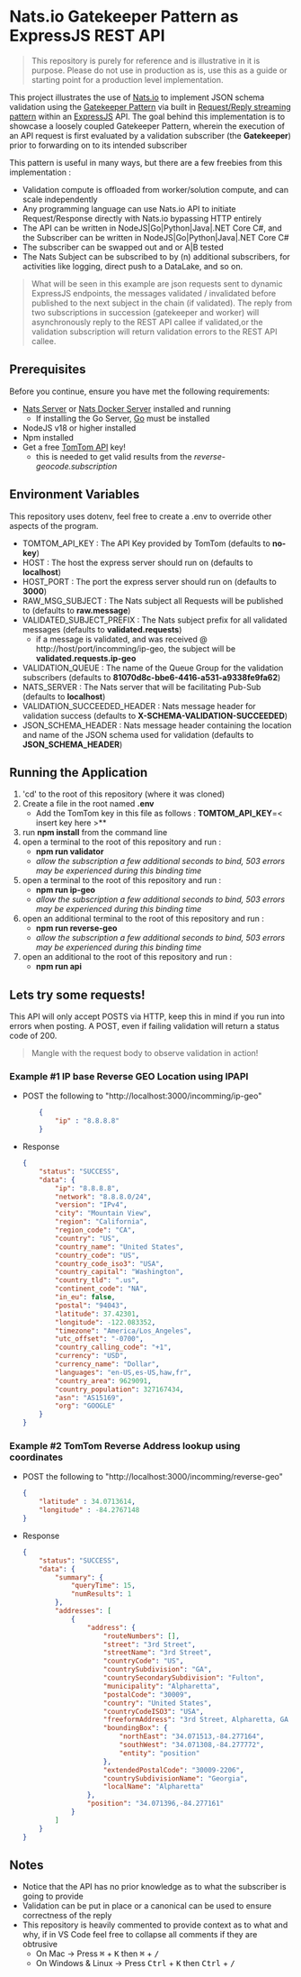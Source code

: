 # Nats.io Gatekeeper Pattern as ExpressJS REST API

> This repository is purely for reference and is illustrative in it is purpose. Please do not use in production as is, use this as a guide
or starting point for a production level implementation.


This project illustrates the use of [Nats.io](https://nats.io/) to implement JSON schema validation using the [Gatekeeper Pattern](https://dzone.com/articles/cloud-design-patterns-part-2-the-gatekeeper-securi) via built in [Request/Reply streaming pattern](https://docs.nats.io/nats-concepts/core-nats/reqreply) within an [ExpressJS]() API. The goal behind this implementation is to showcase a loosely coupled Gatekeeper Pattern, wherein the execution of an API request is first evaluated by a validation subscriber (the **Gatekeeper**) prior to forwarding on to its intended subscriber

This pattern is useful in many ways, but there are a few freebies from this implementation :
* Validation compute is offloaded from worker/solution compute, and can scale independently
* Any programming language can use Nats.io API to initiate Request/Response directly with Nats.io bypassing HTTP entirely
* The API can be written in NodeJS|Go|Python|Java|.NET Core C#, and the Subscriber can be written in NodeJS|Go|Python|Java|.NET Core C#
* The subscriber can be swapped out and or A|B tested
* The Nats Subject can be subscribed to by (n) additional subscribers, for activities like logging, direct push to a DataLake, and so on.

> What will be seen in this example are json requests sent to dynamic ExpressJS endpoints, the messages validated / invalidated before published to the next subject in the chain (if validated). The reply from two subscriptions in succession (gatekeeper and worker) will asynchronously reply to the REST API callee if validated,or the validation subscription will return validation errors to the REST API callee.

## Prerequisites

Before you continue, ensure you have met the following requirements:

* [Nats Server](https://docs.nats.io/running-a-nats-service/introduction/installation#downloading-a-release-build) or [Nats Docker Server](https://hub.docker.com/_/nats) installed and running
    * If installing the Go Server, [Go](https://go.dev/doc/install) must be installed
* NodeJS v18 or higher installed
* Npm installed
* Get a free [TomTom API](https://developer.tomtom.com/user/register?destination=/how-to-get-tomtom-api-key) key!
    * this is needed to get valid results from the *reverse-geocode.subscription*

## Environment Variables

This repository uses dotenv, feel free to create a .env to override other aspects of the program.

* TOMTOM_API_KEY : The API Key provided by TomTom (defaults to **no-key**)
* HOST : The host the express server should run on (defaults to **localhost**)
* HOST_PORT : The port the express server should run on (defaults to **3000**)
* RAW_MSG_SUBJECT : The Nats subject all Requests will be published to (defaults to **raw.message**)
* VALIDATED_SUBJECT_PREFIX : The Nats subject prefix for all validated messages (defaults to **validated.requests**)
    * if a message is validated, and was received @ http://host/port/incomming/ip-geo, the subject will be **validated.requests.ip-geo**
* VALIDATION_QUEUE : The name of the Queue Group for the validation subscribers (defaults to **81070d8c-bbe6-4416-a531-a9338fe9fa62**)
* NATS_SERVER : The Nats server that will be facilitating Pub-Sub (defaults to  **localhost**)
* VALIDATION_SUCCEEDED_HEADER : Nats message header for validation success (defaults to **X-SCHEMA-VALIDATION-SUCCEEDED**)
* JSON_SCHEMA_HEADER : Nats message header containing the location and name of the JSON schema used for validation (defaults to **JSON_SCHEMA_HEADER**)

## Running the Application

1) 'cd' to the root of this repository (where it was cloned)
1) Create a file in the root named **.env**
    * Add the TomTom key in this file as follows : **TOMTOM_API_KEY**=< insert key here >**
1) run **npm install** from the command line
1) open a terminal to the root of this repository and run :
    * **npm run validator**
    * _allow the subscription a few additional seconds to bind, 503 errors may be experienced during this binding time_
1) open a terminal to the root of this repository and run :
    * **npm run ip-geo**
    * _allow the subscription a few additional seconds to bind, 503 errors may be experienced during this binding time_
1) open an additional terminal to the root of this repository and run :
    * **npm run reverse-geo**
    * _allow the subscription a few additional seconds to bind, 503 errors may be experienced during this binding time_
1) open an additional to the root of this repository and run :
    * **npm run api**

## Lets try some requests!
This API will only accept POSTS via HTTP, keep this in mind if you run into errors when posting. A POST, even if failing validation will return a status code of 200.

> Mangle with the request body to observe validation in action!

### Example #1 IP base Reverse GEO Location using IPAPI

* POST the following to "http://localhost:3000/incomming/ip-geo"

    ```json
        {
            "ip" : "8.8.8.8"
        }
    ```
* Response
    ```json
    {
        "status": "SUCCESS",
        "data": {
            "ip": "8.8.8.8",
            "network": "8.8.8.0/24",
            "version": "IPv4",
            "city": "Mountain View",
            "region": "California",
            "region_code": "CA",
            "country": "US",
            "country_name": "United States",
            "country_code": "US",
            "country_code_iso3": "USA",
            "country_capital": "Washington",
            "country_tld": ".us",
            "continent_code": "NA",
            "in_eu": false,
            "postal": "94043",
            "latitude": 37.42301,
            "longitude": -122.083352,
            "timezone": "America/Los_Angeles",
            "utc_offset": "-0700",
            "country_calling_code": "+1",
            "currency": "USD",
            "currency_name": "Dollar",
            "languages": "en-US,es-US,haw,fr",
            "country_area": 9629091,
            "country_population": 327167434,
            "asn": "AS15169",
            "org": "GOOGLE"
        }
    }
    ```

### Example #2 TomTom Reverse Address lookup using coordinates

* POST the following to "http://localhost:3000/incomming/reverse-geo"

    ```json
    {
        "latitude" : 34.0713614,
        "longitude" : -84.2767148
    }
    ```
* Response
    ```json
    {
        "status": "SUCCESS",
        "data": {
            "summary": {
                "queryTime": 15,
                "numResults": 1
            },
            "addresses": [
                {
                    "address": {
                        "routeNumbers": [],
                        "street": "3rd Street",
                        "streetName": "3rd Street",
                        "countryCode": "US",
                        "countrySubdivision": "GA",
                        "countrySecondarySubdivision": "Fulton",
                        "municipality": "Alpharetta",
                        "postalCode": "30009",
                        "country": "United States",
                        "countryCodeISO3": "USA",
                        "freeformAddress": "3rd Street, Alpharetta, GA 30009",
                        "boundingBox": {
                            "northEast": "34.071513,-84.277164",
                            "southWest": "34.071308,-84.277772",
                            "entity": "position"
                        },
                        "extendedPostalCode": "30009-2206",
                        "countrySubdivisionName": "Georgia",
                        "localName": "Alpharetta"
                    },
                    "position": "34.071396,-84.277161"
                }
            ]
        }
    }
    ```



## Notes
* Notice that the API has no prior knowledge as to what the subscriber is going to provide
* Validation can be put in place or a canonical can be used to ensure correctness of the reply
* This repository is heavily commented to provide context as to what and why, if in VS Code feel free to collapse all comments if they are obtrusive
    * On Mac -> Press <kbd>&#8984;</kbd> + <kbd>K</kbd> then <kbd>&#8984;</kbd> + <kbd>/</kbd> 
    * On Windows & Linux -> Press <kbd>Ctrl</kbd> + <kbd>K</kbd> then <kbd>Ctrl</kbd> + <kbd>/</kbd> 